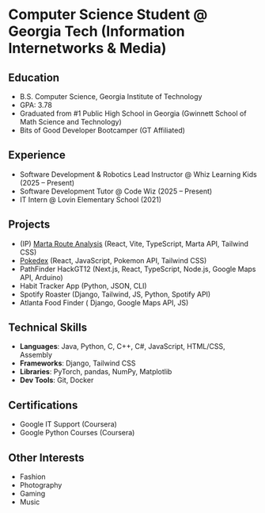 # Computer Science Student @ Georgia Tech (Information Internetworks & Media)

## Education
- B.S. Computer Science, Georgia Institute of Technology  
- GPA: 3.78
- Graduated from #1 Public High School in Georgia (Gwinnett School of Math Science and Technology)
- Bits of Good Developer Bootcamper (GT Affiliated)

## Experience
- Software Development & Robotics Lead Instructor @ Whiz Learning Kids (2025 – Present)  
- Software Development Tutor @ Code Wiz (2025 – Present)  
- IT Intern @ Lovin Elementary School (2021)  

## Projects
- (IP) [Marta Route Analysis](https://github.com/BoG-Dev-Bootcamp-F25/project1-f25-NathanN) (React, Vite, TypeScript, Marta API, Tailwind CSS)
- [Pokedex](https://github.com/BoG-Dev-Bootcamp-F25/bootcamp-f25-nnguyen402/tree/main/exer5) (React, JavaScript, Pokemon API, Tailwind CSS)
- PathFinder HackGT12 (Next.js, React, TypeScript, Node.js, Google Maps API, Arduino)
- Habit Tracker App (Python, JSON, CLI)  
- Spotify Roaster (Django, Tailwind, JS, Python, Spotify API)  
- Atlanta Food Finder ( Django, Google Maps API, JS)

## Technical Skills
- **Languages**: Java, Python, C, C++, C#, JavaScript, HTML/CSS, Assembly  
- **Frameworks**: Django, Tailwind CSS  
- **Libraries**: PyTorch, pandas, NumPy, Matplotlib  
- **Dev Tools**: Git, Docker  

## Certifications
- Google IT Support (Coursera)  
- Google Python Courses (Coursera)  

## Other Interests
- Fashion  
- Photography  
- Gaming  
- Music  
